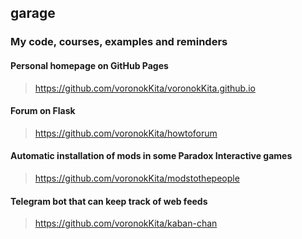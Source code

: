 ## garage
### My code, courses, examples and reminders

#### Personal homepage on GitHub Pages

> https://github.com/voronokKita/voronokKita.github.io

#### Forum on Flask

> https://github.com/voronokKita/howtoforum

#### Automatic installation of mods in some Paradox Interactive games

> https://github.com/voronokKita/modstothepeople

#### Telegram bot that can keep track of web feeds

> https://github.com/voronokKita/kaban-chan
